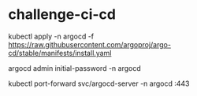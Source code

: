 # challenge-ci-cd

kubectl apply -n argocd -f https://raw.githubusercontent.com/argoproj/argo-cd/stable/manifests/install.yaml

argocd admin initial-password -n argocd

kubectl port-forward svc/argocd-server -n argocd <exposed-port-to>:443
